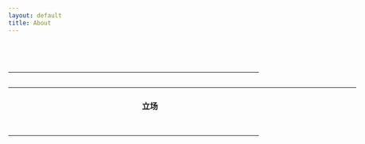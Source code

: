 ```yaml
---
layout: default
title: About
---
```

<p>&nbsp;</p>
<p>&nbsp;</p>
<hr />
<table style="height: 50px; width: 700px; float: left;" cellspacing="0" cellpadding="50">
<tbody>
<tr>
<td style="width: 276.4px;">
<h2><span style="background-color: #ff6600; color: #ffffff;">请主动避雷</span></h2>
</td>
<td style="width: 423.6px;">
<h4>立场</h4>
<ul>
<li>共产主义极端XX拳</li>
<li>&ldquo;的&rdquo;&ldquo;地&rdquo;&ldquo;得&rdquo;警察</li>
</ul>
<h4>属性</h4>
<ul>
<li>Gender: XX</li>
<li>Sex: N/A</li>
<li>Orientation: XY</li>
<li>Planet: Trans &amp; Unknown</li>
</ul>
</td>
</tr>
<tr>
<td style="width: 235.5px;">
<h2><span style="background-color: #666699; color: #ffffff;">狡兔三窟</span></h2>
</td>
<td style="width: 464.5px;">
<ul>
<li>Mastodon: <a href="https://m.cmx.im/@ritsu">草莓县</a></li>
<li>Mastodon: <a href="https://slashine.onl/@ArcticZPX">斯拉闪</a></li>
<li>WriteFreely: <a href="https://write.as/arcticzpx/">Write.as</a></li>
<li>WriteFreely: <a href="https://writee.org/arcticzpx">Writee.org</a></li>
</ul>
</td>
</tr>
</tbody>
</table>
<p>&nbsp;</p>
<hr />
